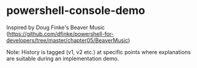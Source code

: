powershell-console-demo
=======================
Inspired by Doug Finke's Beaver Music (https://github.com/dfinke/powershell-for-developers/tree/master/chapter05/BeaverMusic)

Note: History is tagged (v1, v2 etc.) at specific points where explanations are suitable during an implementation demo.
